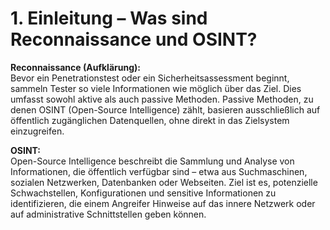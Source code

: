 # 1. Einleitung – Was sind Reconnaissance und OSINT?

**Reconnaissance (Aufklärung):**\
Bevor ein Penetrationstest oder ein Sicherheitsassessment beginnt, sammeln Tester so viele Informationen wie möglich über das Ziel. Dies umfasst sowohl aktive als auch passive Methoden. Passive Methoden, zu denen OSINT (Open-Source Intelligence) zählt, basieren ausschließlich auf öffentlich zugänglichen Datenquellen, ohne direkt in das Zielsystem einzugreifen.

**OSINT:**\
Open-Source Intelligence beschreibt die Sammlung und Analyse von Informationen, die öffentlich verfügbar sind – etwa aus Suchmaschinen, sozialen Netzwerken, Datenbanken oder Webseiten. Ziel ist es, potenzielle Schwachstellen, Konfigurationen und sensitive Informationen zu identifizieren, die einem Angreifer Hinweise auf das innere Netzwerk oder auf administrative Schnittstellen geben können.
